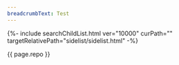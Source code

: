 ```yaml
---
breadcrumbText: Test
---
```


{%- include searchChildList.html ver="10000" curPath="" targetRelativePath="sidelist/sidelist.html" -%}

{{ page.repo }}
